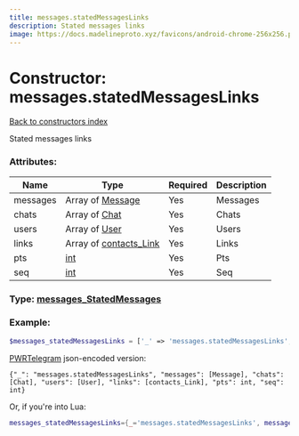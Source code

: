 ```yaml
---
title: messages.statedMessagesLinks
description: Stated messages links
image: https://docs.madelineproto.xyz/favicons/android-chrome-256x256.png
---
```

# Constructor: messages.statedMessagesLinks  
[Back to constructors index](index.md)



Stated messages links

### Attributes:

| Name     |    Type       | Required | Description |
|----------|---------------|----------|-------------|
|messages|Array of [Message](../types/Message.md) | Yes|Messages|
|chats|Array of [Chat](../types/Chat.md) | Yes|Chats|
|users|Array of [User](../types/User.md) | Yes|Users|
|links|Array of [contacts\_Link](../types/contacts_Link.md) | Yes|Links|
|pts|[int](../types/int.md) | Yes|Pts|
|seq|[int](../types/int.md) | Yes|Seq|



### Type: [messages\_StatedMessages](../types/messages_StatedMessages.md)


### Example:

```php
$messages_statedMessagesLinks = ['_' => 'messages.statedMessagesLinks', 'messages' => [Message, Message], 'chats' => [Chat, Chat], 'users' => [User, User], 'links' => [contacts_Link, contacts_Link], 'pts' => int, 'seq' => int];
```  

[PWRTelegram](https://pwrtelegram.xyz) json-encoded version:

```
{"_": "messages.statedMessagesLinks", "messages": [Message], "chats": [Chat], "users": [User], "links": [contacts_Link], "pts": int, "seq": int}
```


Or, if you're into Lua:

```lua
messages_statedMessagesLinks={_='messages.statedMessagesLinks', messages={Message}, chats={Chat}, users={User}, links={contacts_Link}, pts=int, seq=int}

```


